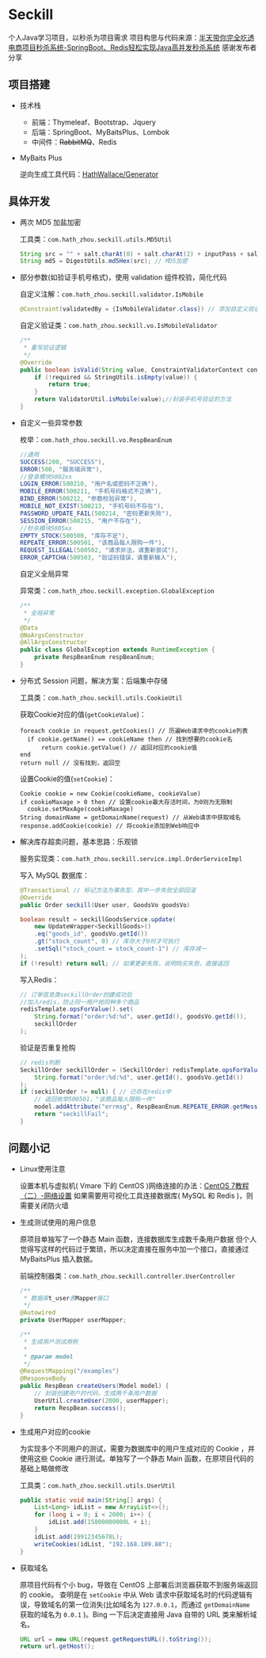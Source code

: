 # Seckill
个人Java学习项目，以秒杀为项目需求
项目构思与代码来源：[半天带你完全吃透电商项目秒杀系统-SpringBoot、Redis轻松实现Java高并发秒杀系统](https://www.bilibili.com/video/BV1Ma4y1H7KJ)
感谢发布者分享



## 项目搭建

- 技术栈
  - 前端：Thymeleaf、Bootstrap、Jquery
  - 后端：SpringBoot、MyBaitsPlus、Lombok
  - 中间件：~~RabbitMQ~~、Redis

- MyBaits Plus

  逆向生成工具代码：[HathWallace/Generator](https://github.com/HathWallace/Generator)



## 具体开发

- 两次 MD5 加盐加密

  工具类：`com.hath_zhou.seckill.utils.MD5Util`

  ```java
  String src = "" + salt.charAt(0) + salt.charAt(2) + inputPass + salt.charAt(5) + salt.charAt(4); // 加盐
  String md5 = DigestUtils.md5Hex(src); // MD5加密
  ```

- 部分参数(如验证手机号格式)，使用 validation 组件校验，简化代码

  自定义注解：`com.hath_zhou.seckill.validator.IsMobile`

  ```java
  @Constraint(validatedBy = {IsMobileValidator.class}) // 添加自定义验证注解
  ```

  自定义验证类：`com.hath_zhou.seckill.vo.IsMobileValidator`

  ```java
  /**
   * 重写验证逻辑
   */
  @Override
  public boolean isValid(String value, ConstraintValidatorContext context) {
      if (!required && StringUtils.isEmpty(value)) {
          return true;
      }
      return ValidatorUtil.isMobile(value);//封装手机号验证的方法
  }
  ```

- 自定义一些异常参数

  枚举：`com.hath_zhou.seckill.vo.RespBeanEnum`

  ```java
  //通用
  SUCCESS(200, "SUCCESS"),
  ERROR(500, "服务端异常"),
  //登录模块5002xx
  LOGIN_ERROR(500210, "用户名或密码不正确"),
  MOBILE_ERROR(500211, "手机号码格式不正确"),
  BIND_ERROR(500212, "参数校验异常"),
  MOBILE_NOT_EXIST(500213, "手机号码不存在"),
  PASSWORD_UPDATE_FAIL(500214, "密码更新失败"),
  SESSION_ERROR(500215, "用户不存在"),
  //秒杀模块5005xx
  EMPTY_STOCK(500500, "库存不足"),
  REPEATE_ERROR(500501, "该商品每人限购一件"),
  REQUEST_ILLEGAL(500502, "请求非法，请重新尝试"),
  ERROR_CAPTCHA(500503, "验证码错误，请重新输入"),
  ```

  自定义全局异常

  异常类：`com.hath_zhou.seckill.exception.GlobalException`

  ```java
  /**
   * 全局异常
   */
  @Data
  @NoArgsConstructor
  @AllArgsConstructor
  public class GlobalException extends RuntimeException {
      private RespBeanEnum respBeanEnum;
  }
  ```

- 分布式 Session 问题，解决方案：后端集中存储

  工具类：`com.hath_zhou.seckill.utils.CookieUtil`

  获取Cookie对应的值(`getCookieValue`)：

  ```pseudocode
  foreach cookie in request.getCookies() // 历遍Web请求中的cookie列表
  	if cookie.getName() == cookieName then // 找到想要的cookie名
  		return cookie.getValue() // 返回对应的cookie值
  end
  return null // 没有找到，返回空
  ```

  设置Cookie的值(`setCookie`)：

  ```pseudocode
  Cookie cookie = new Cookie(cookieName, cookieValue)
  if cookieMaxage > 0 then // 设置cookie最大存活时间，为0则为无限制
  	cookie.setMaxAge(cookieMaxage)
  String domainName = getDomainName(request) // 从Web请求中获取域名
  response.addCookie(cookie) // 将cookie添加到Web响应中
  ```

- 解决库存超卖问题，基本思路：乐观锁

  服务实现类：`com.hath_zhou.seckill.service.impl.OrderServiceImpl`

  写入 MySQL 数据库：

  ```java
  @Transactional // 标记方法为事务型，其中一步失败全部回滚
  @Override
  public Order seckill(User user, GoodsVo goodsVo)
  ```

  ```java
  boolean result = seckillGoodsService.update(
      new UpdateWrapper<SeckillGoods>()
      .eq("goods_id", goodsVo.getId())
      .gt("stock_count", 0) // 库存大于0时才可执行
      .setSql("stock_count = stock_count-1") // 库存减一
  );
  if (!result) return null; // 如果更新失败，说明购买失败，直接返回
  ```

  写入Redis：

  ```java
  // 订单信息类seckillOrder创建成功后
  //加入redis，防止同一用户抢同种多个商品
  redisTemplate.opsForValue().set(
      String.format("order:%d:%d", user.getId(), goodsVo.getId()),
      seckillOrder
  );
  ```

  验证是否重复抢购

  ```java
  // redis判断
  SeckillOrder seckillOrder = (SeckillOrder) redisTemplate.opsForValue().get(
      String.format("order:%d:%d", user.getId(), goodsVo.getId())
  );
  if (seckillOrder != null) { // 已存在redis中
      // 返回枚举500501，"该商品每人限购一件"
      model.addAttribute("errmsg", RespBeanEnum.REPEATE_ERROR.getMessage());
      return "seckillFail";
  }
  ```



## 问题小记

- Linux使用注意

  设置本机与虚拟机( Vmare 下的 CentOS )网络连接的办法：[CentOS 7教程（二）-网络设置](https://zhuanlan.zhihu.com/p/79361590)
  如果需要用可视化工具连接数据库( MySQL 和 Redis )，则需要关闭防火墙
  
- 生成测试使用的用户信息

  原项目单独写了一个静态 Main 函数，连接数据库生成数千条用户数据
  但个人觉得写这样的代码过于繁琐，所以决定直接在服务中加一个接口，直接通过 MyBaitsPlus 插入数据。

  前端控制器类：`com.hath_zhou.seckill.controller.UserController`

  ```java
  /**
   * 数据库t_user表Mapper接口
   */
  @Autowired
  private UserMapper userMapper;
  
  /**
   * 生成用户测试用例
   *
   * @param model
   */
  @RequestMapping("/examples")
  @ResponseBody
  public RespBean createUsers(Model model) {
      // 封装创建用户的代码，生成两千条用户数据
      UserUtil.createUser(2000, userMapper);
      return RespBean.success();
  }
  ```

- 生成用户对应的cookie

  为实现多个不同用户的测试，需要为数据库中的用户生成对应的 Cookie ，并使用这些 Cookie 进行测试。单独写了一个静态 Main 函数，在原项目代码的基础上略做修改

  工具类：`com.hath_zhou.seckill.utils.UserUtil`

  ```java
  public static void main(String[] args) {
      List<Long> idList = new ArrayList<>(); 
      for (long i = 0; i < 2000; i++) {
          idList.add(15800000000L + i);
      }
      idList.add(19912345678L);
      writeCookies(idList, "192.168.109.88");
  }
  ```

- 获取域名

  原项目代码有个小 bug，导致在 CentOS 上部署后浏览器获取不到服务端返回的 cookie。
  查明是在 `setCookie` 中从 Web 请求中获取域名时的代码逻辑有误，导致域名的第一位消失(比如域名为 `127.0.0.1`，而通过 `getDomainName` 获取的域名为 `0.0.1` )。Bing 一下后决定直接用 Java 自带的 URL 类来解析域名。

  ```java
  URL url = new URL(request.getRequestURL().toString());
  return url.getHost();
  ```

